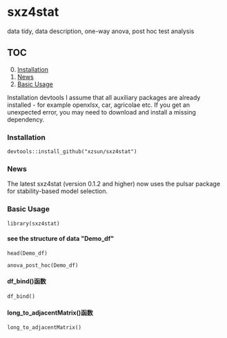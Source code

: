 # sxz4stat
data tidy, data description, one-way anova, post hoc test analysis

## TOC ##
0. [Installation](#installation)
1. [News](#news)
2. [Basic Usage](#basic-usage)

Installation
devtools I assume that all auxiliary packages are already installed - for example openxlsx, car, agricolae etc. If you get an unexpected error, you may need to download and install a missing dependency.

### Installation

``` devtools::install_github("xzsun/sxz4stat") ```

### News

The latest sxz4stat (version 0.1.2 and higher) now uses the pulsar package for stability-based model selection.

### Basic Usage

``` library(sxz4stat) ```

#### see the structure of data "Demo_df"

``` head(Demo_df) ```

``` anova_post_hoc(Demo_df) ```

#### df_bind()函数

``` df_bind() ```

#### long_to_adjacentMatrix()函数

``` long_to_adjacentMatrix() ```
